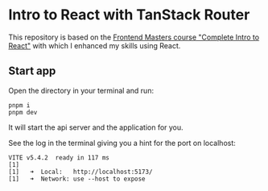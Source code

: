 # Intro to React with TanStack Router

This repository is based on the [Frontend Masters course "Complete Intro to React"](https://frontendmasters.com/courses/complete-react-v9/) with which I enhanced my skills using React.

## Start app

Open the directory in your terminal and run:

```shell
pnpm i
pnpm dev
```

It will start the api server and the application for you.

See the log in the terminal giving you a hint for the port on localhost:

```shell
VITE v5.4.2  ready in 117 ms
[1] 
[1]   ➜  Local:   http://localhost:5173/
[1]   ➜  Network: use --host to expose
```
